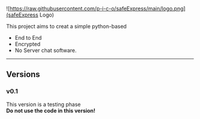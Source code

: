![https://raw.githubusercontent.com/p-i-c-o/safeExpress/main/logo.png](safeExpress Logo)

This project aims to creat a simple python-based
- End to End
- Encrypted
- No Server
chat software.

---

## Versions

### v0.1
This version is a testing phase\
**Do not use the code in this version!**
